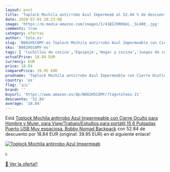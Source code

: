```yaml
---
layout: post
title: 'Toplock Mochila antirrobo Azul Impermeab al 52.84 % de descuento'
date: 2020-07-01 20:23:08
image: 'https://m.media-amazon.com/images/I/41BI29RKQeL._SL400_.jpg'
comments: true
category: ofertas
author: 'tole.es'
slug: 'B082H5C6MY-es Toplock Mochila antirrobo Azul Impermeable con Cierre...'
sku: 'B082H5C6MY-es'
tags: [ 'Cuchillos de cocina','Equipaje','Hogar y cocina','Juegos de cuchillos de cocina','Mochilas','Mochilas tipo casual','Utensilios de cocina','backpack','mochila', ]
actualPrice: 18.84 EUR
currency: EUR
price: 18.84
comparePrice: 39.95 EUR
prodname: 'Toplock Mochila antirrobo Azul Impermeable con Cierre Oculto para Hombre y Mujer. para Viaje/Trabajo/Estudios.para portátil 15 6 Pulgadas Puerto USB Muy espaciosa. Bobby Nomad Backpack'
country: 'es'
flag: '🇪🇸'
brand: ''
buyurl: 'https://www.amazon.es/dp/B082H5C6MY/?tag=tolees-21'
descuento: '52.84'
average: '18.84'
---
```


Está [Toplock Mochila antirrobo Azul Impermeable con Cierre Oculto para Hombre y Mujer. para Viaje/Trabajo/Estudios.para portátil 15 6 Pulgadas Puerto USB Muy espaciosa. Bobby Nomad Backpack](https://www.amazon.es/dp/B082H5C6MY/?tag=tolees-21) con 52.84 de descuento por 18.84 EUR (original: 39.95 EUR) en el siguiente enlace!

[![Toplock Mochila antirrobo Azul Impermeab](https://m.media-amazon.com/images/I/41BI29RKQeL._SL400_.jpg)](https://www.amazon.es/dp/B082H5C6MY/?tag=tolees-21)

ℹ️:


[🛒 Ver la oferta!!](https://www.amazon.es/dp/B082H5C6MY/?tag=tolees-21)
